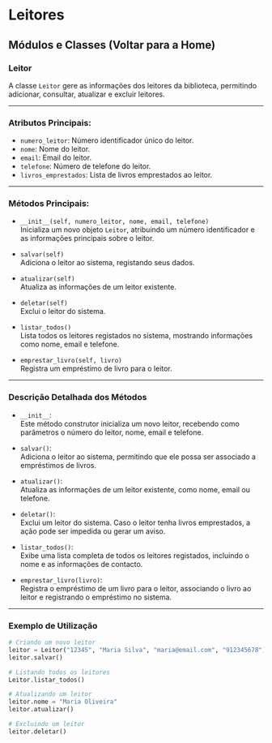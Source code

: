 # Leitores

## Módulos e Classes (**Voltar para a Home**)

### Leitor

A classe `Leitor` gere as informações dos leitores da biblioteca, permitindo adicionar, consultar, atualizar e excluir leitores.

---

### **Atributos Principais**:

- `numero_leitor`: Número identificador único do leitor.  
- `nome`: Nome do leitor.  
- `email`: Email do leitor.  
- `telefone`: Número de telefone do leitor.  
- `livros_emprestados`: Lista de livros emprestados ao leitor.  

---

### **Métodos Principais**:

- `__init__(self, numero_leitor, nome, email, telefone)`  
  Inicializa um novo objeto `Leitor`, atribuindo um número identificador e as informações principais sobre o leitor.  

- `salvar(self)`  
  Adiciona o leitor ao sistema, registando seus dados.  

- `atualizar(self)`  
  Atualiza as informações de um leitor existente.  

- `deletar(self)`  
  Exclui o leitor do sistema.  

- `listar_todos()`  
  Lista todos os leitores registados no sistema, mostrando informações como nome, email e telefone.  

- `emprestar_livro(self, livro)`  
  Registra um empréstimo de livro para o leitor.  

---

### **Descrição Detalhada dos Métodos**

- `__init__`:  
  Este método construtor inicializa um novo leitor, recebendo como parâmetros o número do leitor, nome, email e telefone.  

- `salvar()`:  
  Adiciona o leitor ao sistema, permitindo que ele possa ser associado a empréstimos de livros.  

- `atualizar()`:  
  Atualiza as informações de um leitor existente, como nome, email ou telefone.  

- `deletar()`:  
  Exclui um leitor do sistema. Caso o leitor tenha livros emprestados, a ação pode ser impedida ou gerar um aviso.  

- `listar_todos()`:  
  Exibe uma lista completa de todos os leitores registados, incluindo o nome e as informações de contacto.  

- `emprestar_livro(livro)`:  
  Registra o empréstimo de um livro para o leitor, associando o livro ao leitor e registrando o empréstimo no sistema.  

---

### **Exemplo de Utilização**

```python
# Criando um novo leitor
leitor = Leitor("12345", "Maria Silva", "maria@email.com", "912345678")
leitor.salvar()

# Listando todos os leitores
Leitor.listar_todos()

# Atualizando um leitor
leitor.nome = "Maria Oliveira"
leitor.atualizar()

# Excluindo um leitor
leitor.deletar()
